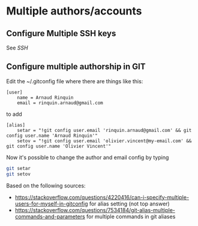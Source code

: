 # Multiple authors/accounts


## Configure Multiple SSH keys

See *SSH*


## Configure multiple authorship in GIT

Edit the ~/.gitconfig file where there are things like this:

```
[user]
    name = Arnaud Rinquin
    email = rinquin.arnaud@gmail.com
```

to add

```
[alias]
	setar = "!git config user.email 'rinquin.arnaud@gmail.com' && git config user.name 'Arnaud Rinquin'"
	setov = "!git config user.email 'olivier.vincent@my-email.com' && git config user.name 'Olivier Vincent'"
```


Now it's possible to change the author and email config by typing
```bash
git setar
git setov
```

Based on the following sources:
- https://stackoverflow.com/questions/4220416/can-i-specify-multiple-users-for-myself-in-gitconfig for alias setting (not top answer)
- https://stackoverflow.com/questions/7534184/git-alias-multiple-commands-and-parameters for multiple commands in git aliases
